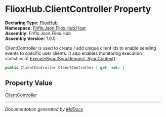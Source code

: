 ﻿<!--  
  <auto-generated>   
    The contents of this file were generated by a tool.  
    Changes to this file may be list if the file is regenerated  
  </auto-generated>   
-->

# FlioxHub.ClientController Property

**Declaring Type:** [FlioxHub](../index.md)  
**Namespace:** [Friflo.Json.Fliox.Hub.Host](../../index.md)  
**Assembly:** Friflo.Json.Fliox.Hub  
**Assembly Version:** 1.0.0

ClientController is used to create \/ add unique client ids to enable sending events to             specific user clients.             It also enables monitoring execution statistics of [ExecuteSync(SyncRequest, SyncContext)](../methods/ExecuteSync.md)

```csharp
public ClientController ClientController { get; set; }
```

## Property Value

[ClientController](../../Auth/ClientController/index.md)

___

*Documentation generated by [MdDocs](https://github.com/ap0llo/mddocs)*
